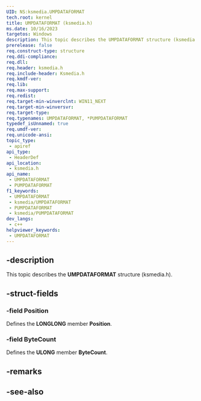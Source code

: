 ```yaml
---
UID: NS:ksmedia.UMPDATAFORMAT
tech.root: kernel
title: UMPDATAFORMAT (ksmedia.h)
ms.date: 10/16/2023
targetos: Windows
description: This topic describes the UMPDATAFORMAT structure (ksmedia.h).
prerelease: false
req.construct-type: structure
req.ddi-compliance: 
req.dll: 
req.header: ksmedia.h
req.include-header: Ksmedia.h
req.kmdf-ver: 
req.lib: 
req.max-support: 
req.redist: 
req.target-min-winverclnt: WIN11_NEXT
req.target-min-winversvr: 
req.target-type: 
req.typenames: UMPDATAFORMAT, *PUMPDATAFORMAT
typedef_isUnnamed: true
req.umdf-ver: 
req.unicode-ansi: 
topic_type:
 - apiref
api_type:
 - HeaderDef
api_location:
 - ksmedia.h
api_name:
 - UMPDATAFORMAT
 - PUMPDATAFORMAT
f1_keywords:
 - UMPDATAFORMAT
 - ksmedia/UMPDATAFORMAT
 - PUMPDATAFORMAT
 - ksmedia/PUMPDATAFORMAT
dev_langs:
 - c++
helpviewer_keywords:
 - UMPDATAFORMAT
---
```


## -description

This topic describes the **UMPDATAFORMAT** structure (ksmedia.h).

## -struct-fields

### -field Position

Defines the **LONGLONG** member **Position**.

### -field ByteCount

Defines the **ULONG** member **ByteCount**.

## -remarks

## -see-also
